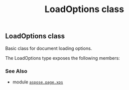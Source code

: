 ﻿---
title: LoadOptions class
second_title: Aspose.Page for Python via .NET API References
description: 
type: docs
weight: 10
url: /python-net/aspose.page.xps/loadoptions/
is_root: false
---

## LoadOptions class

Basic class for document loading options.



The LoadOptions type exposes the following members:


### See Also
* module [`aspose.page.xps`](..)
